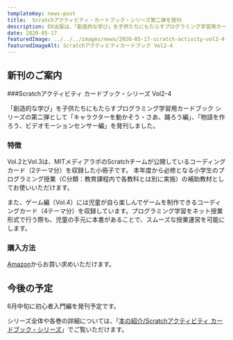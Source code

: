 ```yaml
---
templateKey: news-post
title:  Scratchアクティビティ・カードブック・シリーズ第二弾を発刊
description: DX出版は、「創造的な学び」を子供たちにもたらすプログラミング学習用カードブック シリーズの第二弾として「キャラクターを動かそう・さあ、踊ろう編」、「物語を作ろう、ビデオモーションセンサー編」を発刊しました。
date: 2020-05-17
featuredImage: ../../../images/news/2020-05-17-scratch-activity-vol2-4-featured.jpg
featuredImageAlt: Scratchアクティビティカードブック Vol2-4
---
```


## 新刊のご案内
###Scratchアクティビティ カードブック・シリーズ Vol2-4

「創造的な学び」を子供たちにもたらすプログラミング学習用カードブック シリーズの第二弾として「キャラクターを動かそう・さあ、踊ろう編」、「物語を作ろう、ビデオモーションセンサー編」を発刊しました。

### 特徴

Vol.2とVol.3は、MITメディアラボのScratchチームが公開しているコーディングカード（2テーマ分）を収録した小冊子です。
本年度から必修となる小学生のプログラミング授業（C分類：教育課程内で各教科とは別に実施）の補助教材としてお使いいただけます。

また、ゲーム編（Vol.4）には児童が自ら楽しんでゲームを制作できるコーディングカード（4テーマ分）を収録しています。プログラミング学習をネット授業形式で行う際も、児童の手元に本書があることで、スムーズな授業運営を可能にします。

### 購入方法
[Amazon](https://www.amazon.co.jp/s?k=DX出版&rh=n%3A2229003051&__mk_ja_JP=カタカナ)からお買い求めいただけます。

## 今後の予定

6月中旬に初心者入門編を発刊予定です。

シリーズ全体や各巻の詳細については、「[本の紹介/Scratchアクティビティ カードブック・シリーズ](https://dx-publishing.jp/products/scratch-activity-card-book/)」でご覧いただけます。


